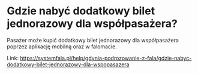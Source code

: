 # Gdzie nabyć dodatkowy bilet jednorazowy dla współpasażera?


Pasażer może kupić dodatkowy bilet jednorazowy dla współpasażera poprzez aplikację mobilną oraz w falomacie.




Link: https://systemfala.pl/help/gdynia-podrozowanie-z-fala/gdzie-nabyc-dodatkowy-bilet-jednorazowy-dla-wspopasazera
